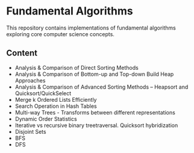 # Fundamental Algorithms

This repository contains implementations of fundamental algorithms exploring core computer science concepts.

## Content

- Analysis & Comparison of Direct Sorting Methods
- Analysis & Comparison of Bottom-up and Top-down Build Heap Approaches
- Analysis & Comparison of Advanced Sorting Methods – Heapsort and Quicksort/QuickSelect
- Merge k Ordered Lists Efficiently
- Search Operation in Hash Tables
- Multi-way Trees - Transforms between different representations
- Dynamic Order Statistics
- Iterative vs recursive binary treetraversal. Quicksort hybridization
- Disjoint Sets
- BFS
- DFS
